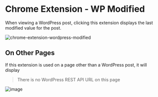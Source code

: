 # Chrome Extension - WP Modified

When viewing a WordPress post, clicking this extension displays the last modified value for the post.

![chrome-extension-wordpress-modified](https://github.com/salcode/chrome-ext-wp-modified/assets/5194588/a197ac22-e1a1-4df8-af93-38a0ad02a016)

## On Other Pages

If this extension is used on a page other than a WordPress post, it will display

> There is no WordPress REST API URL on this page

![image](https://github.com/salcode/chrome-ext-wp-modified/assets/5194588/821b006b-8214-4960-8865-50b258975982)
